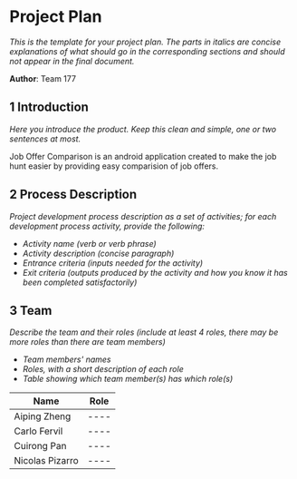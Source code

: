 # Project Plan

*This is the template for your project plan. The parts in italics are concise explanations of what should go in the corresponding sections and should not appear in the final document.*

**Author**: Team 177

## 1 Introduction

*Here you introduce the product. Keep this  clean and simple, one or two sentences at most.*

Job Offer Comparison is an android application created to make the job hunt easier by providing easy comparision of job offers.

## 2 Process Description

*Project development process description as a set of activities; for each development process activity, provide the following:*

- *Activity name (verb or verb phrase)*
- *Activity description (concise paragraph)*
- *Entrance criteria (inputs needed for the activity)*
- *Exit criteria (outputs produced by the activity and how you know it has been completed satisfactorily)*

## 3 Team

*Describe the team and their roles (include at least 4 roles, there may be more roles than there are team members)*

- *Team members' names*
- *Roles, with a short description of each role*
- *Table showing which team member(s) has which role(s)*


| 	Name 	  | Role |
| --------------- |:----:|
| Aiping Zheng 	  | ---- | 
| Carlo Fervil	  | ---- |  
| Cuirong Pan	  | ---- |   
| Nicolas Pizarro | ---- | 